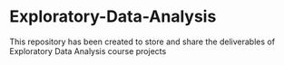 # Exploratory-Data-Analysis
This repository has been created to store and share the deliverables of Exploratory Data Analysis course projects 
